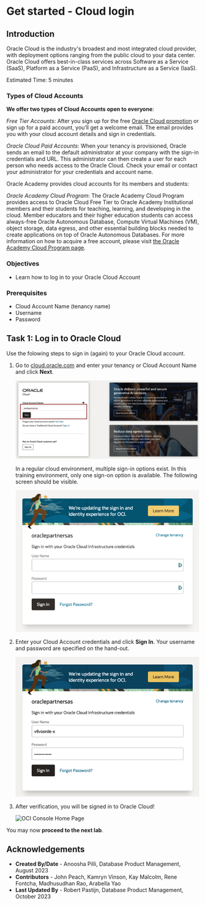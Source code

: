 # Get started - Cloud login

## Introduction

Oracle Cloud is the industry's broadest and most integrated cloud provider, with deployment options ranging from the public cloud to your data center. Oracle Cloud offers best-in-class services across Software as a Service (SaaS), Platform as a Service (PaaS), and Infrastructure as a Service (IaaS).

Estimated Time: 5 minutes

### Types of Cloud Accounts

**We offer two types of Cloud Accounts open to everyone**:

*Free Tier Accounts*:  After you sign up for the free [Oracle Cloud promotion](https://signup.cloud.oracle.com) or sign up for a paid account, you’ll get a welcome email. The email provides you with your cloud account details and sign in credentials.

*Oracle Cloud Paid Accounts*:  When your tenancy is provisioned, Oracle sends an email to the default administrator at your company with the sign-in credentials and URL. This administrator can then create a user for each person who needs access to the Oracle Cloud. Check your email or contact your administrator for your credentials and account name.

Oracle Academy provides cloud accounts for its members and students:

*Oracle Academy Cloud Program*: The Oracle Academy Cloud Program provides access to Oracle Cloud Free Tier to Oracle Academy Institutional members and their students for teaching, learning, and developing in the cloud. Member educators and their higher education students can access always-free Oracle Autonomous Database, Compute Virtual Machines (VM), object storage, data egress, and other essential building blocks needed to create applications on top of Oracle Autonomous Databases. For more information on how to acquire a free account, please visit [the Oracle Academy Cloud Program page](https://academy.oracle.com/en/solutions-cloud-program.html).

### Objectives

- Learn how to log in to your Oracle Cloud Account

### Prerequisites
- Cloud Account Name (tenancy name)
- Username
- Password

## Task 1:  Log in to Oracle Cloud
Use the folowing steps to sign in (again) to your Oracle Cloud account.

1. Go to [cloud.oracle.com](https://cloud.oracle.com) and enter your tenancy or Cloud Account Name and click **Next**.

    ![Cloud Account Login screen](./images/01-cloud-account-login.png " ")
    
    In a regular cloud environment, multiple sign-in options exist. In this training environment, only one sign-on option is available. The following screen should be visible.

    ![Oracle PartnerSas login](./images/02-oraclepartnersas-login.png " ")    

2. Enter your Cloud Account credentials and click **Sign In**. Your username and password are specified on the hand-out. 

    ![Sign in](./images/03-oci-login-screen.png " ")

3. After verification, you will be signed in to Oracle Cloud!

    ![OCI Console Home Page](https://oracle-livelabs.github.io/common/images/console/home-page.png " ")

You may now **proceed to the next lab**.

## Acknowledgements
- **Created By/Date** - Anoosha Pilli, Database Product Management, August 2023
- **Contributors** - John Peach, Kamryn Vinson, Kay Malcolm, Rene Fontcha, Madhusudhan Rao, Arabella Yao
- **Last Updated By** - Robert Pastijn, Database Product Management, October 2023